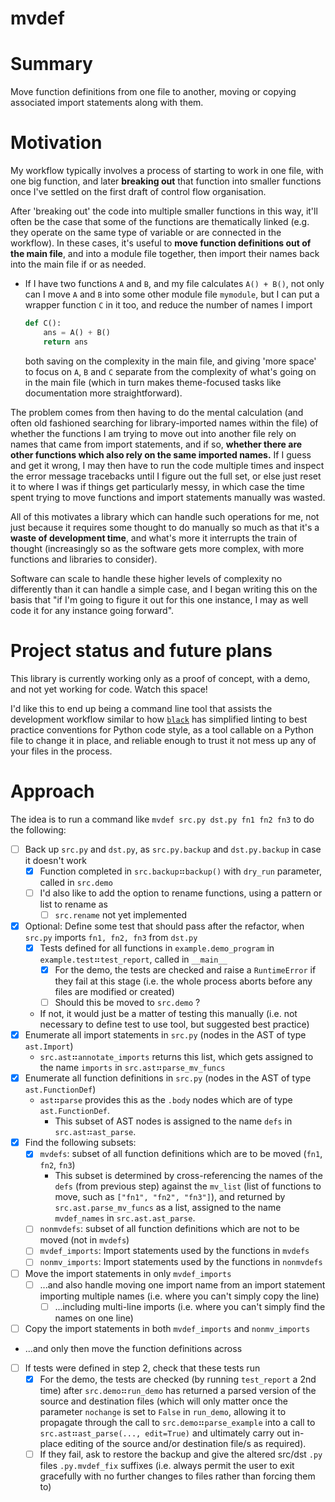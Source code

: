 # mvdef

# Summary

Move function definitions from one file to another, moving or copying
associated import statements along with them.

# Motivation

My workflow typically involves a process of starting to work in one file,
with one big function, and later **breaking out** that function into smaller
functions once I've settled on the first draft of control flow organisation.

After 'breaking out' the code into multiple smaller functions in this way,
it'll often be the case that some of the functions are thematically linked
(e.g. they operate on the same type of variable or are connected in the workflow).
In these cases, it's useful to **move function definitions out of the main file**,
and into a module file together, then import their names back into the main file
if or as needed.

- If I have two functions `A` and `B`, and my file calculates `A() + B()`, not only
  can I move `A` and `B` into some other module file `mymodule`, but I can put a
  wrapper function `C` in it too, and reduce the number of names I import
  ```py
  def C():
      ans = A() + B()
      return ans
  ```
  both saving on the complexity in the main file, and giving 'more space' to focus
  on `A`, `B` and `C` separate from the complexity of what's going on in the main file
  (which in turn makes theme-focused tasks like documentation more straightforward).

The problem comes from then having to do the mental calculation (and often old
fashioned searching for library-imported names within the file) of whether the
functions I am trying to move out into another file rely on names that came from
import statements, and if so, **whether there are other functions which also rely on
the same imported names.** If I guess and get it wrong, I may then have to run the
code multiple times and inspect the error message tracebacks until I figure out
the full set, or else just reset it to where I was if things get particularly
messy, in which case the time spent trying to move functions and import statements
manually was wasted.

All of this motivates a library which can handle such operations for me, not just
because it requires some thought to do manually so much as that it's a **waste of
development time**, and what's more it interrupts the train of thought (increasingly
so as the software gets more complex, with more functions and libraries to consider).

Software can scale to handle these higher levels of complexity no differently than
it can handle a simple case, and I began writing this on the basis that "if I'm going
to figure it out for this one instance, I may as well code it for any instance going
forward".

# Project status and future plans

This library is currently working only as a proof of concept, with a demo, and not
yet working for code. Watch this space!

I'd like this to end up being a command line tool that assists the development workflow
similar to how [`black`](https://github.com/psf/black/) has simplified linting to best
practice conventions for Python code style, as a tool callable on a Python file to
change it in place, and reliable enough to trust it not mess up any of your files in
the process.

# Approach

The idea is to run a command like `mvdef src.py dst.py fn1 fn2 fn3` to do the following:

- [ ] Back up `src.py` and `dst.py`, as `src.py.backup` and `dst.py.backup` in case it doesn't work
   - [x] Function completed in `src.backup`⠶`backup()` with `dry_run` parameter, called in `src.demo`
   - [ ] I'd also like to add the option to rename functions, using a pattern or list to rename
     as
     - [ ] `src.rename` not yet implemented
- [x] Optional: Define some test that should pass after the refactor,
  when `src.py` imports `fn1, fn2, fn3` from `dst.py`
   - [x] Tests defined for all functions in `example.demo_program` in `example.test`⠶`test_report`,
     called in `__main__`
     - [x] For the demo, the tests are checked and raise a `RuntimeError` if they fail at this
       stage (i.e. the whole process aborts before any files are modified or created)
     - [ ] Should this be moved to `src.demo` ?
   - If not, it would just be a matter of testing this manually (i.e. not necessary to define test
     to use tool, but suggested best practice)
- [x] Enumerate all import statements in `src.py` (nodes in the AST of type `ast.Import`)
   - `src.ast`⠶`annotate_imports` returns this list, which gets assigned to the name
     `imports` in `src.ast`⠶`parse_mv_funcs`
- [x] Enumerate all function definitions in `src.py` (nodes in the AST of type `ast.FunctionDef`)
   - `ast`⠶`parse` provides this as the `.body` nodes which are of type `ast.FunctionDef`.
     - This subset of AST nodes is assigned to the name `defs` in `src.ast`⠶`ast_parse`.
- [x] Find the following subsets:
   - [x] `mvdefs`: subset of all function definitions which are to be moved (`fn1`, `fn2`, `fn3`)
     - This subset is determined by cross-referencing the names of the `defs` (from previous step)
       against the `mv_list` (list of functions to move, such as `["fn1", "fn2", "fn3"]`),
       and returned by `src.ast.parse_mv_funcs` as a list, assigned to the name `mvdef_names`
       in `src.ast.ast_parse`.
   - [ ] `nonmvdefs`: subset of all function definitions which are not to be moved (not in `mvdefs`)
   - [ ] `mvdef_imports`: Import statements used by the functions in `mvdefs`
   - [ ] `nonmv_imports`: Import statements used by the functions in `nonmvdefs`
- [ ] Move the import statements in only `mvdef_imports`
  - [ ] ...and also handle moving one import name from an import statement importing multiple
    names (i.e. where you can't simply copy the line)
    - [ ] ...including multi-line imports (i.e. where you can't simply find the names on one line)
- [ ] Copy the import statements in both `mvdef_imports` and `nonmv_imports`
- ...and only then move the function definitions across
- [ ] If tests were defined in step 2, check that these tests run
   - [x] For the demo, the tests are checked (by running `test_report` a 2nd time) after
     `src.demo`⠶`run_demo` has returned a parsed version of the source and destination files
     (which will only matter once the parameter `nochange` is set to `False` in `run_demo`,
     allowing it to propagate through the call to `src.demo`⠶`parse_example` into a call to
     `src.ast`⠶`ast_parse(..., edit=True)` and ultimately carry out in-place editing of the
     source and/or destination file/s as required).
   - [ ] If they fail, ask to restore the backup and give the altered src/dst `.py` files
    `.py.mvdef_fix` suffixes (i.e. always permit the user to exit gracefully with no further
    changes to files rather than forcing them to)
